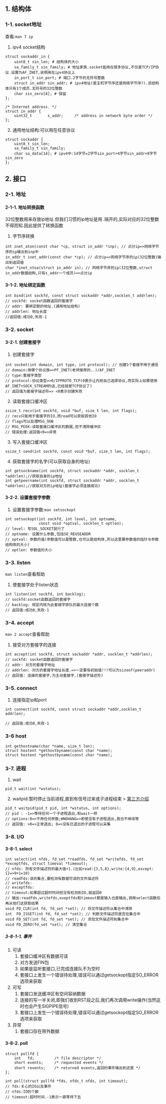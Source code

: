 ## 1. 结构体
### 1-1. socket地址
查看:`man 7 ip`
1. ipv4 socket结构
```
struct sockaddr_in {
    uint8_t sin_len; # 结构体的大小
    sa_family_t sin_family; # 地址家族.socket能用在很多协议,不仅是TCP/IP协议.设置为AF_INET,说明用在ipv4协议上
    in_port_t sin_port; # 端口.2字节的无符号整数
    struct in_addr sin_addr; # ipv4地址(是主机字节序还是网络字节序?).该结构体只有1个成员.无符号的32位整数
    char sin_zero[8]; # 保留
};

/* Internet address. */
struct in_addr {
    uint32_t       s_addr;     /* address in network byte order */
};
```
2. 通用地址结构:可以用在任意协议
```
struct sockaddr {
    uint8_t sin_len;
    sa_family_t sin_family;
    char sa_data[14]; # ipv4中:14字节=2字节sin_port+4字节sin_addr+8字节sin_zero
};
```


## 2. 接口
### 2-1. 地址
#### 2-1-1. 地址转换函数
32位整数用来存放ip地址.但我们习惯的ip地址是用`.`隔开的,实际对应的32位整数不得而知.因此提供了转换函数
1. 字节序转换
```
int inet_aton(const char *cp, struct in_addr *inp); // 点分ip=>网络字节序的ip输出到inp中
in_addr_t inet_addr(const char *cp); // 点分ip=>网络字节序的ip(32位整数)输出到返回值
char *inet_ntoa(struct in_addr in); // 网络字节序的ip(32位整数,struct in_addr数据结构,只有s_addr一个成员)=>点分ip
```
#### 3-1-2. 地址绑定函数
```
int bind(int sockfd, const struct sockaddr *addr,socklen_t addrlen);
// sockfd: socket函数返回的套接字
// addr: 要绑定额的地址.(通用地址结构)
// addrlen: 地址长度
//返回值:成功0,失败-1
```

### 3-2. socket
#### 3-2-1. 创建套接字
1. 创建套接字
```
int socket(int domain, int type, int protocol); // 创建1个套接字用于通信 
// domain:用哪个协议族=>PF_INET(老师推荐的..)/AF_INET
// type:套接字类型
// protocol:协议类型=>0/IPPROTO_TCP(0表示让内核自己选择协议,而实际上如果使用AF_INET+SOCK_STREAM的话,已经就是TCP协议了)
// 返回值为套接字描述符=> <0表示创建失败
```
2. 读取套接口缓冲区
```
ssize_t recv(int sockfd, void *buf, size_t len, int flags);
// recv只能用于套接字的IO,而read可以获取其他IO
// flags可以处理MSG_OOB
// MSG_PEEK:读取套接口缓冲区的数据,但不清除缓冲区
// 错误处理:返回值<0=>异常
```
3. 写入套接口缓冲区
```
ssize_t send(int sockfd, const void *buf, size_t len, int flags);
```
4. 获取套接字的名字(可以获取自身的地址)
```
int getsockname(int sockfd, struct sockaddr *addr, socklen_t *addrlen);//获取自身的ip地址
int getpeername(int sockfd, struct sockaddr *addr, socklen_t *addrlen);//获取对方的ip地址(套接字必须连接成功)
```

#### 3-2-2. 设置套接字参数
1. 设置套接字参数:`man setsockopt`
```
int setsockopt(int sockfd, int level, int optname,
               const void *optval, socklen_t optlen);
// level: 写SOL_SOCKET就行了
// optname: 设置什么参数,包括SO_REUSEADDR
// optval: 参数的值(参数值可以是整数,也可以是结构体,所以这里要参数值的指针与参数结构体的大小)
// optlen: 参数值的大小
```


### 3-3. listen
`man listen`查看帮助
1. 使套接字处于listen状态
```
int listen(int sockfd, int backlog);
// sockfd:socket函数返回的套接字
// backlog: 规定内核为此套接字排队的最大连接个数
// 返回值:成功0,失败-1
```


### 3-4. accept
`man 2 accept`查看帮助
1. 接受对方套接字的连接
```
int accept(int sockfd, struct sockaddr *addr, socklen_t *addrlen);
// sockfd: socket函数返回的套接字
// addr: 对方的套接字地址
// addrlen: 对方的套接字地址长度.=>一定要有初始值!!!可以为sizeof(peeraddr)
// 返回值: 连接的套接字,为主动套接字.(套接字描述符)
```

### 3-5. connect
1. 连接指定ip和port
```
int connect(int sockfd, const struct sockaddr *addr,socklen_t addrlen);

// 返回值:成功0,失败-1
```

### 3-6 host
```
int gethostname(char *name, size_t len); 
struct hostent *gethostbyname(const char *name);
struct hostent *gethostbyname(const char *name);
```

### 3-7. 进程
1. wait
```
pid_t wait(int *wstatus);
```
2. waitpid:暂时停止当前进程,直到有信号过来或子进程结束 > [第三方介绍](https://www.cnblogs.com/baoguo/archive/2009/12/09/1619956.html)
```
pid_t waitpid(pid_t pid, int *wstatus, int options);
// pid : -1=>等待任何一个子进程退出,和wait一样
// options:0=>不用任何参数;WNOHANG=>即使没有子进程退出,我也不继续等
// 返回值: >0=>正常退出; 0=>没有已退出的子进程可以采集
```

### 3-8. I/O
#### 3-8-1. select
```
int select(int nfds, fd_set *readfds, fd_set *writefds, fd_set *exceptfds, struct timeval *timeout);
// nfds: 所有文件描述符的最大值+1.(比如read:{3,5,8},write:{4,9},except:{}=>9+1=10)
// readfds:读的集合,要检测有数据可读的文件描述符
// writefds:
// exceptfds:
// timeout:如果超过超时时间但没有检测到IO,就返回0
// 输出:readfds,writefds,exeptfds和timeout都是输入也是输出,调用select函数后再从他们这获取结果
void FD_CLR(int fd, fd_set *set); // 将文件描述符从集合中清除
int  FD_ISSET(int fd, fd_set *set); // 判断文件描述符是否在集合中
void FD_SET(int fd, fd_set *set); // 添加文件描述符到集合中
void FD_ZERO(fd_set *set); // 清空集合
```
##### 3-8-1-1. 事件
1. 可读
    1. 套接口缓冲区有数据可读
    2. 对方发送FIN包
    3. 如果是监听套接口,已完成连接队不为空时
    4. 套接口上发生一个错误待处理,错误可以通过getsockopt指定SO_ERROR选项来获取
2. 可写
    1. 套接口发送缓冲区有空间容纳数据
    2. 连接的写一半关闭,即我们收到RST段之后,我们再次调用write操作(当然这时也会产生SIGPIPE信号)
    3. 套接口上发生一个错误待处理,错误可以通过getsockopt指定SO_ERROR选项来获取
3. 异常
    1. 套接口存在带外数据
#### 3-8-2. poll
```
struct pollfd {
    int   fd;         /* file descriptor */
    short events;     /* requested events */
    short revents;    /* returned events,返回的事件输出到这里 */ 
};

int poll(struct pollfd *fds, nfds_t nfds, int timeout);
// fds:关心的IO以及事件
// nfds:IO的个数
// timeout:超时时间.-1表示一直等待下去
```
